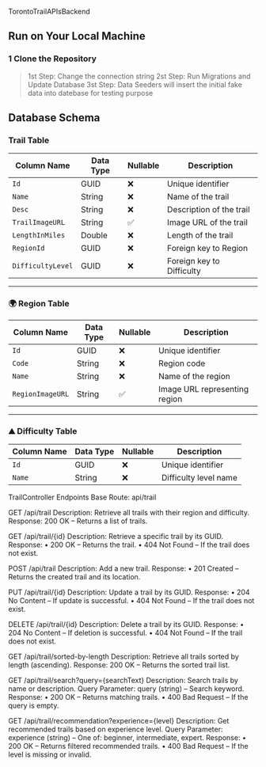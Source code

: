 TorontoTrailAPIsBackend


##  Run on Your Local Machine
### 1 Clone the Repository

>1st Step: Change the connection string
>2st Step: Run Migrations and Update Database 
>3st Step: Data Seeders will insert the initial fake data into datebase for testing purpose

##  Database Schema


###  Trail Table

| Column Name       | Data Type | Nullable | Description               |
| ----------------- | --------- | -------- | ------------------------- |
| `Id`              | GUID      | ❌       | Unique identifier         |
| `Name`            | String    | ❌       | Name of the trail         |
| `Desc`            | String    | ❌       | Description of the trail  |
| `TrailImageURL`   | String    | ✅       | Image URL of the trail    |
| `LengthInMiles`   | Double    | ❌       | Length of the trail       |
| `RegionId`        | GUID      | ❌       | Foreign key to Region     |
| `DifficultyLevel` | GUID      | ❌       | Foreign key to Difficulty |

---

### 🌍 Region Table

| Column Name      | Data Type | Nullable | Description                   |
| ---------------- | --------- | -------- | ----------------------------- |
| `Id`             | GUID      | ❌       | Unique identifier             |
| `Code`           | String    | ❌       | Region code                   |
| `Name`           | String    | ❌       | Name of the region            |
| `RegionImageURL` | String    | ✅       | Image URL representing region |

---

### ⛰️ Difficulty Table

| Column Name | Data Type | Nullable | Description           |
| ----------- | --------- | -------- | --------------------- |
| `Id`        | GUID      | ❌       | Unique identifier     |
| `Name`      | String    | ❌       | Difficulty level name |

TrailController Endpoints
Base Route: api/trail

GET /api/trail
Description: Retrieve all trails with their region and difficulty.
Response: 200 OK – Returns a list of trails.

GET /api/trail/{id}
Description: Retrieve a specific trail by its GUID.
Response:
• 200 OK – Returns the trail.
• 404 Not Found – If the trail does not exist.

POST /api/trail
Description: Add a new trail.
Response:
• 201 Created – Returns the created trail and its location.

PUT /api/trail/{id}
Description: Update a trail by its GUID.
Response:
• 204 No Content – If update is successful.
• 404 Not Found – If the trail does not exist.

DELETE /api/trail/{id}
Description: Delete a trail by its GUID.
Response:
• 204 No Content – If deletion is successful.
• 404 Not Found – If the trail does not exist.

GET /api/trail/sorted-by-length
Description: Retrieve all trails sorted by length (ascending).
Response: 200 OK – Returns the sorted trail list.

GET /api/trail/search?query={searchText}
Description: Search trails by name or description.
Query Parameter: query (string) – Search keyword.
Response:
• 200 OK – Returns matching trails.
• 400 Bad Request – If the query is empty.

GET /api/trail/recommendation?experience={level}
Description: Get recommended trails based on experience level.
Query Parameter: experience (string) – One of: beginner, intermediate, expert.
Response:
• 200 OK – Returns filtered recommended trails.
• 400 Bad Request – If the level is missing or invalid.
